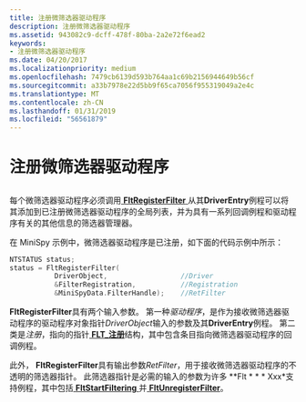 ```yaml
---
title: 注册微筛选器驱动程序
description: 注册微筛选器驱动程序
ms.assetid: 943082c9-dcff-478f-80ba-2a2e72f6ead2
keywords:
- 注册微筛选器驱动程序
ms.date: 04/20/2017
ms.localizationpriority: medium
ms.openlocfilehash: 7479cb6139d593b764aa1c69b2156944649b56cf
ms.sourcegitcommit: a33b7978e22d5bb9f65ca7056f955319049a2e4c
ms.translationtype: MT
ms.contentlocale: zh-CN
ms.lasthandoff: 01/31/2019
ms.locfileid: "56561879"
---
```

# <a name="registering-the-minifilter-driver"></a>注册微筛选器驱动程序


## <span id="ddk_registering_the_minifilter_if"></span><span id="DDK_REGISTERING_THE_MINIFILTER_IF"></span>


每个微筛选器驱动程序必须调用[ **FltRegisterFilter** ](https://msdn.microsoft.com/library/windows/hardware/ff544305)从其**DriverEntry**例程可以将其添加到已注册微筛选器驱动程序的全局列表，并为具有一系列回调例程和驱动程序有关的其他信息的筛选器管理器。

在 MiniSpy 示例中，微筛选器驱动程序是已注册，如下面的代码示例中所示：

```cpp
NTSTATUS status;
status = FltRegisterFilter(
           DriverObject,                  //Driver
           &FilterRegistration,           //Registration
           &MiniSpyData.FilterHandle);    //RetFilter
```

**FltRegisterFilter**具有两个输入参数。 第一种*驱动程序*，是作为接收微筛选器驱动程序的驱动程序对象指针*DriverObject*输入的参数及其**DriverEntry**例程。 第二类是*注册*，指向的指针[ **FLT\_注册**](https://msdn.microsoft.com/library/windows/hardware/ff544811)结构，其中包含条目指向微筛选器驱动程序的回调例程。

此外， **FltRegisterFilter**具有输出参数*RetFilter*，用于接收微筛选器驱动程序的不透明的筛选器指针。 此筛选器指针是必需的输入的参数为许多 **Flt * * * Xxx*支持例程，其中包括[ **FltStartFiltering** ](https://msdn.microsoft.com/library/windows/hardware/ff544569)并[ **FltUnregisterFilter**](https://msdn.microsoft.com/library/windows/hardware/ff544606)。

 

 




